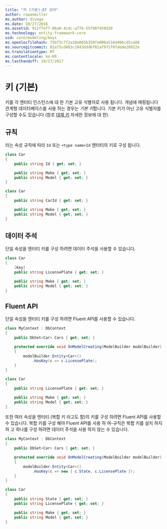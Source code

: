 ```yaml
---
title: "키 (기본)-EF 코어"
author: rowanmiller
ms.author: divega
ms.date: 10/27/2016
ms.assetid: 912ffef7-86a0-4cdc-a776-55f907459d20
ms.technology: entity-framework-core
uid: core/modeling/keys
ms.openlocfilehash: f3bf3c7f2a28e065b350fe000a5164406cd5ca08
ms.sourcegitcommit: 01a75cd483c1943ddd6f82af971f07abde20912e
ms.translationtype: MT
ms.contentlocale: ko-KR
ms.lasthandoff: 10/27/2017
---
```

# <a name="keys-primary"></a>키 (기본)

키를 각 엔터티 인스턴스에 대 한 기본 고유 식별자로 사용 됩니다. 개념에 매핑됩니다 관계형 데이터베이스를 사용 하는 경우는 *기본 키*합니다. 기본 키가 아닌 고유 식별자를 구성할 수도 있습니다 (참조 [대체 키](alternate-keys.md) 자세한 정보에 대 한).

## <a name="conventions"></a>규칙

라는 속성 규칙에 따라 `Id` 또는 `<type name>Id` 엔터티의 키로 구성 됩니다.

<!-- [!code-csharp[Main](samples/core/Modeling/Conventions/Samples/KeyId.cs?highlight=3)] -->
``` csharp
class Car
{
    public string Id { get; set; }

    public string Make { get; set; }
    public string Model { get; set; }
}
```

<!-- [!code-csharp[Main](samples/core/Modeling/Conventions/Samples/KeyTypeNameId.cs?highlight=3)] -->
``` csharp
class Car
{
    public string CarId { get; set; }

    public string Make { get; set; }
    public string Model { get; set; }
}
```

## <a name="data-annotations"></a>데이터 주석

단일 속성을 엔터티 키를 구성 하려면 데이터 주석을 사용할 수 있습니다.

<!-- [!code-csharp[Main](samples/core/Modeling/DataAnnotations/Samples/KeySingle.cs?highlight=3,4)] -->
``` csharp
class Car
{
    [Key]
    public string LicensePlate { get; set; }

    public string Make { get; set; }
    public string Model { get; set; }
}
```

## <a name="fluent-api"></a>Fluent API

단일 속성을 엔터티 키를 구성 하려면 Fluent API를 사용할 수 있습니다.

<!-- [!code-csharp[Main](samples/core/Modeling/FluentAPI/Samples/KeySingle.cs?highlight=7,8)] -->
``` csharp
class MyContext : DbContext
{
    public DbSet<Car> Cars { get; set; }

    protected override void OnModelCreating(ModelBuilder modelBuilder)
    {
        modelBuilder.Entity<Car>()
            .HasKey(c => c.LicensePlate);
    }
}

class Car
{
    public string LicensePlate { get; set; }

    public string Make { get; set; }
    public string Model { get; set; }
}
```

또한 여러 속성을 엔터티 (복합 키 라고도 함)의 키를 구성 하려면 Fluent API를 사용할 수 있습니다. 복합 키를 구성 해야 Fluent API를 사용 하 여-규칙은 복합 키를 설치 하지 하 고 하나를 구성 하려면 데이터 주석을 사용 하지 않는 수 있습니다.

<!-- [!code-csharp[Main](samples/core/Modeling/FluentAPI/Samples/KeyComposite.cs?highlight=7,8)] -->
``` csharp
class MyContext : DbContext
{
    public DbSet<Car> Cars { get; set; }

    protected override void OnModelCreating(ModelBuilder modelBuilder)
    {
        modelBuilder.Entity<Car>()
            .HasKey(c => new { c.State, c.LicensePlate });
    }
}

class Car
{
    public string State { get; set; }
    public string LicensePlate { get; set; }

    public string Make { get; set; }
    public string Model { get; set; }
}
```
